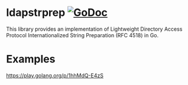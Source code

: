# ldapstrprep [![GoDoc](https://img.shields.io/badge/godoc-reference-blue.svg)](https://pkg.go.dev/github.com/tardevnull/ldapstrprep)
This library provides an implementation of Lightweight Directory Access Protocol Internationalized String Preparation (RFC 4518) in Go.


# Examples
https://play.golang.org/p/1hhMdQ-E4zS